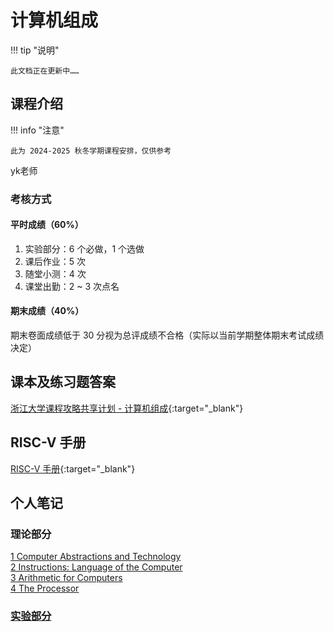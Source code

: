 # 计算机组成

!!! tip "说明"

    此文档正在更新中……

## 课程介绍

!!! info "注意"

    此为 2024-2025 秋冬学期课程安排，仅供参考

yk老师

### 考核方式

#### 平时成绩（60%）

1. 实验部分：6 个必做，1 个选做
2. 课后作业：5 次
3. 随堂小测：4 次
4. 课堂出勤：2 ~ 3 次点名

#### 期末成绩（40%）

期末卷面成绩低于 30 分视为总评成绩不合格（实际以当前学期整体期末考试成绩决定）

## 课本及练习题答案

[浙江大学课程攻略共享计划 - 计算机组成](https://qsctech.github.io/zju-icicles/%E8%AE%A1%E7%AE%97%E6%9C%BA%E7%BB%84%E6%88%90/){:target="_blank"}

## RISC-V 手册

[RISC-V 手册](../../../file/computer_organization/comp_organ_doc1.pdf){:target="_blank"}

## 个人笔记

### 理论部分

[1 Computer Abstractions and Technology](./theory/ch1.md)<br/>
[2 Instructions: Language of the Computer](./theory/ch2.md)<br/>
[3 Arithmetic for Computers](./theory/ch3.md)<br/>
[4 The Processor](./theory/ch4.md)

### [实验部分](./lab/index.md)